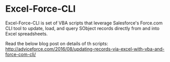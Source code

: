 # Excel-Force-CLI
Excel-Force-CLI is set of VBA scripts that leverage Salesforce's Force.com CLI tool to update, load, and query SObject records directly from and into Excel spreadsheets.

Read the below blog post on details of th scripts:
http://adviceforce.com/2016/08/updating-records-via-excel-with-vba-and-force-com-cli/

